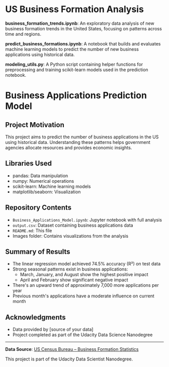 # US Business Formation Analysis

**business_formation_trends.ipynb**: An exploratory data analysis of new business formation trends in the United States, focusing on patterns across time and regions.

**predict_business_formations.ipynb**: A notebook that builds and evaluates machine learning models to predict the number of new business applications using historical data.

**modeling_utils.py**: A Python script containing helper functions for preprocessing and training scikit-learn models used in the prediction notebook.

# Business Applications Prediction Model

## Project Motivation
This project aims to predict the number of business applications in the US using historical data. Understanding these patterns helps government agencies allocate resources and provides economic insights.

## Libraries Used
- pandas: Data manipulation
- numpy: Numerical operations
- scikit-learn: Machine learning models
- matplotlib/seaborn: Visualization

## Repository Contents
- `Business_Applications_Model.ipynb`: Jupyter notebook with full analysis
- `output.csv`: Dataset containing business applications data
- `README.md`: This file
- Images folder: Contains visualizations from the analysis

## Summary of Results
- The linear regression model achieved 74.5% accuracy (R²) on test data
- Strong seasonal patterns exist in business applications:
  - March, January, and August show the highest positive impact
  - April and February show significant negative impact
- There's an upward trend of approximately 7,000 more applications per year
- Previous month's applications have a moderate influence on current month

## Acknowledgments
- Data provided by [source of your data]
- Project completed as part of the Udacity Data Science Nanodegree

---

**Data Source**: [US Census Bureau – Business Formation Statistics](https://www.census.gov/econ/bfs/)

This project is part of the Udacity Data Scientist Nanodegree.


